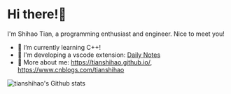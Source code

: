 # Hi there!👋

I'm Shihao Tian, a programming enthusiast and engineer. Nice to meet you!

- 🌱 I’m currently learning C++!
- 🚀 I'm developing a vscode extension: [Daily Notes](https://github.com/tianshihao/daily-notes)
- 👀 More about me: <https://tianshihao.github.io/>, <https://www.cnblogs.com/tianshihao>

![tianshihao's Github stats](https://github-readme-stats.vercel.app/api?username=tianshihao&count_private=true&show_icons=true&theme=buefy)

<!--
**tianshihao/tianshihao** is a ✨ _special_ ✨ repository because its `README.md` (this file) appears on your GitHub profile.

Here are some ideas to get you started:

- 🔭 I’m currently working on ...
- 🌱 I’m currently learning ...
- 👯 I’m looking to collaborate on ...
- 🤔 I’m looking for help with ...
- 💬 Ask me about ...
- 📫 How to reach me: ...
- 😄 Pronouns: ...
- ⚡ Fun fact: ...
-->
